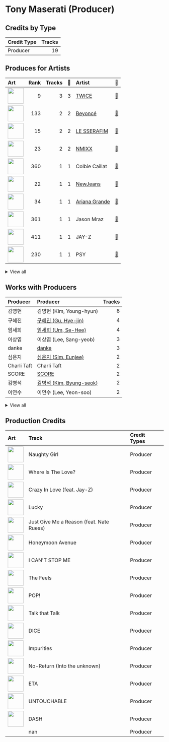 # Tony Maserati (Producer)

## Credits by Type

| Credit Type | Tracks |
|:---|---:|
| Producer | 19 |

## Produces for Artists

| Art | Rank | Tracks | 💚 | Artist | 🔗 |
|:---|---:|---:|---:|:---|:---|
| <img src="https://i.scdn.co/image/ab6761610000e5eb0c6952f39ba680489149a54c" alt="" width="50" /> | 9 | 3 | 3 | [TWICE](../../artists/twice/overview.md) | [🔗](https://open.spotify.com/artist/7n2Ycct7Beij7Dj7meI4X0) |
| <img src="https://i.scdn.co/image/ab6761610000e5eb247f44069c0bd1781df2f785" alt="" width="50" /> | 133 | 2 | 2 | [Beyoncé](../../artists/beyoncé/overview.md) | [🔗](https://open.spotify.com/artist/6vWDO969PvNqNYHIOW5v0m) |
| <img src="https://i.scdn.co/image/ab6761610000e5eb73f96bdf146d008680149954" alt="" width="50" /> | 15 | 2 | 2 | [LE SSERAFIM](../../artists/le_sserafim/overview.md) | [🔗](https://open.spotify.com/artist/4SpbR6yFEvexJuaBpgAU5p) |
| <img src="https://i.scdn.co/image/ab6761610000e5eb1edc72b57c227d48e28888b1" alt="" width="50" /> | 23 | 2 | 2 | [NMIXX](../../artists/nmixx/overview.md) | [🔗](https://open.spotify.com/artist/28ot3wh4oNmoFOdVajibBl) |
| <img src="https://i.scdn.co/image/ab6761610000e5eb08635ff0ed30023d2ee764a1" alt="" width="50" /> | 360 | 1 | 1 | Colbie Caillat | [🔗](https://open.spotify.com/artist/6aZyMrc4doVtZyKNilOmwu) |
| <img src="https://i.scdn.co/image/ab6761610000e5eb80668ba2b15094d083780ea9" alt="" width="50" /> | 22 | 1 | 1 | [NewJeans](../../artists/newjeans/overview.md) | [🔗](https://open.spotify.com/artist/6HvZYsbFfjnjFrWF950C9d) |
| <img src="https://i.scdn.co/image/ab6761610000e5eb40b5c07ab77b6b1a9075fdc0" alt="" width="50" /> | 34 | 1 | 1 | [Ariana Grande](../../artists/ariana_grande/overview.md) | [🔗](https://open.spotify.com/artist/66CXWjxzNUsdJxJ2JdwvnR) |
| <img src="https://i.scdn.co/image/ab6761610000e5ebc3b370fc26c83312db52af14" alt="" width="50" /> | 361 | 1 | 1 | Jason Mraz | [🔗](https://open.spotify.com/artist/4phGZZrJZRo4ElhRtViYdl) |
| <img src="https://i.scdn.co/image/ab6761610000e5ebc75afcd5a9027f60eaebb5e4" alt="" width="50" /> | 411 | 1 | 1 | JAY-Z | [🔗](https://open.spotify.com/artist/3nFkdlSjzX9mRTtwJOzDYB) |
| <img src="https://i.scdn.co/image/ab6761610000e5eb24b5185226d5b7c6aa91db5a" alt="" width="50" /> | 230 | 1 | 1 | PSY | [🔗](https://open.spotify.com/artist/2dd5mrQZvg6SmahdgVKDzh) |


<details>
<summary>View all</summary>

| Art | Rank | Tracks | 💚 | Artist | 🔗 |
|:---|---:|---:|---:|:---|:---|
| <img src="https://i.scdn.co/image/ab6761610000e5ebb0e2700dbc17b43328038f7a" alt="" width="50" /> | 5 | 1 | 1 | [ITZY](../../artists/itzy/overview.md) | [🔗](https://open.spotify.com/artist/2KC9Qb60EaY0kW4eH68vr3) |
| <img src="https://i.scdn.co/image/ab6761610000e5eb3dcf18f1c35134cc7e2cb6d3" alt="" width="50" /> | 411 | 1 | 1 | Black Eyed Peas | [🔗](https://open.spotify.com/artist/1yxSLGMDHlW21z4YXirZDS) |
| <img src="https://i.scdn.co/image/5d5dec419f704181b9a23dd9c55562632817c442" alt="" width="50" /> | 411 | 1 | 1 | Nate Ruess | [🔗](https://open.spotify.com/artist/1qUjOF5fzrpoNycD36b2jZ) |
| <img src="https://i.scdn.co/image/ab6761610000e5ebfbdd3f060e1cbe9e8eeaecac" alt="" width="50" /> | 148 | 1 | 1 | NAYEON | [🔗](https://open.spotify.com/artist/1VwDG9aBflQupaFNjUru9A) |
| <img src="https://i.scdn.co/image/ab6761610000e5eb7bbad89a61061304ec842588" alt="" width="50" /> | 373 | 1 | 1 | P!nk | [🔗](https://open.spotify.com/artist/1KCSPY1glIKqW2TotWuXOR) |
| <img src="https://i.scdn.co/image/ab6761610000e5eb0fad315ccb6b38517152d2cc" alt="" width="50" /> | 318 | 1 | 1 | SUGA | [🔗](https://open.spotify.com/artist/0ebNdVaOfp6N0oZ1guIxM8) |

</details>


## Works with Producers

| Producer | Producer | Tracks |
|:---|:---|---:|
| 김영현 | 김영현 (Kim, Young-hyun) | 8 |
| 구혜진 | [구혜진 (Gu, Hye-jin)](../구혜진_(gu,_hye-jin)/overview.md) | 4 |
| 엄세희 | [엄세희 (Um, Se-Hee)](../엄세희_(um,_se-hee)/overview.md) | 4 |
| 이상엽 | 이상엽 (Lee, Sang-yeob) | 3 |
| danke | [danke](../danke/overview.md) | 3 |
| 심은지 | [심은지 (Sim, Eunjee)](../심은지_(sim,_eunjee)/overview.md) | 2 |
| Charli Taft | Charli Taft | 2 |
| SCORE | [SCORE](../score/overview.md) | 2 |
| 김병석 | [김병석 (Kim, Byung-seok)](../김병석_(kim,_byung-seok)/overview.md) | 2 |
| 이연수 | 이연수 (Lee, Yeon-soo) | 2 |


<details>
<summary>View all</summary>

| Producer | Producer | Tracks |
|:---|:---|---:|
| 방시혁 | [방시혁 (Bang, Si-Hyuk)](../방시혁_(bang,_si-hyuk)/overview.md) | 2 |
| 이스란 | 이스란 (Lee, Seran) | 2 |
| 13 | 13 | 2 |
| 백새임 | 백새임 (Baek, Sae-im) | 2 |
| Beyoncé | [Beyoncé (Beyoncé)](../beyoncé_(beyoncé)/overview.md) | 2 |
| 정은경 | [정은경 (Jung, Eun-Kyung)](../정은경_(jung,_eun-kyung)/overview.md) | 2 |
| Daniel "Obi" Klein | Daniel "Obi" Klein | 2 |
| 이우민 | 이우민 (Yiwoomin) | 2 |
| Nate Ruess | Nate Ruess | 1 |
| Zarah Christenson | Zarah Christenson | 1 |
| SUGA | [SUGA](../suga/overview.md) | 1 |
| Donna Summer | Donna Summer | 1 |
| John Hanes | [John Hanes](../john_hanes/overview.md) | 1 |
| A. Wright | A. Wright | 1 |
| Sophia Pae | Sophia Pae | 1 |
| John X. Volaitis | John X. Volaitis | 1 |
| Bob Horn | Bob Horn | 1 |
| 김준혁 | 김준혁 (Kim Joonhyuk) | 1 |
| 구종필 | [구종필 (Koo, Jong-Pil)](../구종필_(koo,_jong-pil)/overview.md) | 1 |
| Zaya | Zaya | 1 |
| Martin Terefe | Martin Terefe | 1 |
| Duane Benjamin | Duane Benjamin | 1 |
| Gigi | Gigi | 1 |
| Boy Matthews | Boy Matthews | 1 |
| Taboo | Taboo | 1 |
| LDN Noise | [LDN Noise](../ldn_noise/overview.md) | 1 |
| Robert Waller | Robert Waller | 1 |
| Antonio Dixon | Antonio Dixon | 1 |
| Arschtritt Lindgren | [Arschtritt Lindgren](../arschtritt_lindgren/overview.md) | 1 |
| TBHits | TBHits | 1 |
| 임찬미 | 임찬미 (Kim, Chan-mi) | 1 |
| Jeff Bhasker | Jeff Bhasker | 1 |
| 방혜현 | 방혜현 (Bang, Hye Hyun) | 1 |
| 차이린 | 차이린 (Chailin) | 1 |
| Ron Fair | Ron Fair | 1 |
| 성유진 | 성유진 (Sung, Yoojin) | 1 |
| Cazzi Opeia | Cazzi Opeia | 1 |
| EL CAPITXN | EL CAPITXN | 1 |
| Frankie Day | Frankie Day | 1 |
| Rich Harrison | Rich Harrison | 1 |
| Arineh Karimi | Arineh Karimi | 1 |
| Tyler Johnson | Tyler Johnson | 1 |
| Colbie Caillat | Colbie Caillat | 1 |
| Dennis Jenkins | Dennis Jenkins | 1 |
| Deza | Deza | 1 |
| P!nk | P!nk | 1 |
| JAY-Z | JAY-Z | 1 |
| PSY | PSY | 1 |
| Rick Bridges | Rick Bridges | 1 |
| Beenzino | Beenzino | 1 |
| Nikolay Mohr | Nikolay Mohr | 1 |
| will.i.am | will.i.am | 1 |
| 250 | 250 | 1 |
| 박지현 | 박지현 (Park, Ji-hyun) | 1 |
| Pyungwook Lee | Pyungwook Lee | 1 |
| HUH YUNJIN | HUH YUNJIN | 1 |
| JARO | JARO | 1 |
| Ellen Berg Tollbom | Ellen Berg Tollbom | 1 |
| Greg Bonnick | Greg Bonnick | 1 |
| Justin Reinstein | Justin Reinstein | 1 |
| Tal Herzberg | Tal Herzberg | 1 |
| 김인 | 김인 (Kim, In) | 1 |
| Ylva Dimberg | Ylva Dimberg | 1 |
| 오현선 | 오현선 (Oh, Hyun-sun) | 1 |
| Brian U | Brian U | 1 |
| The Rascals | The Rascals | 1 |
| BLVSH | BLVSH | 1 |
| Pat Thrall | Pat Thrall | 1 |
| Supreme Boi | [Supreme Boi](../supreme_boi/overview.md) | 1 |
| 여민수 | 여민수 (Yeo, Min Soo) | 1 |
| 랑가 | 랑가 (Langa) | 1 |
| Dr.JO | Dr.JO | 1 |
| Anna Timgren | Anna Timgren | 1 |
| Giorgio Moroder | Giorgio Moroder | 1 |
| Paul Boutin | Paul Boutin | 1 |
| Young Chance | Young Chance | 1 |
| Scott Storch | Scott Storch | 1 |
| Jim Caruana | Jim Caruana | 1 |
| Pete Bellotte | Pete Bellotte | 1 |
| Kenzie | [Kenzie](../kenzie/overview.md) | 1 |
| Pawel Sek | Pawel Sek | 1 |
| Victoria Monét | Victoria Monét (Victoria Monét) | 1 |
| Bill Meyers | Bill Meyers | 1 |
| Eugene Record | Eugene Record | 1 |
| Strong Dragon | Strong Dragon | 1 |
| 마치 | 마치 (MRCH) | 1 |
| Matt Squire | Matt Squire | 1 |
| Timothy Fagan | Timothy Fagan | 1 |
| Travis Sayles | Travis Sayles | 1 |
| Iain Hill | Iain Hill | 1 |
| apl.de.ap | apl.de.ap | 1 |
| Angela Beyince | Angela Beyince | 1 |
| Roahn Hylton | Roahn Hylton | 1 |
| WKLY | WKLY | 1 |
| Maggie Szabo | Maggie Szabo | 1 |
| PUFF | PUFF | 1 |
| 박상유 | 박상유 (Park, Sang-yu) | 1 |
| Printz Board | Printz Board | 1 |
| 홍수연 | 홍수연 (홍수연) | 1 |
| 정다연 | 정다연 (Jeong, Dayeon) | 1 |
| 황민희 | 황민희 (Hwang, Min-hee) | 1 |
| George Pajon, Jr. | George Pajon, Jr. | 1 |
| Shorelle | Shorelle | 1 |
| Maria Marcus | Maria Marcus | 1 |
| Leon Thomas | Leon Thomas | 1 |
| Mike Fratantuno | Mike Fratantuno | 1 |
| Jason Mraz | Jason Mraz | 1 |
| 박진영 | 박진영 (Park, Jin Young) | 1 |
| Dylan Dresdow | Dylan Dresdow | 1 |
| Babyface | Babyface | 1 |
| 박은정 | 박은정 (박은정) | 1 |
| 조윤경 | [조윤경 (Jo, Yoon Kyung)](../조윤경_(jo,_yoon_kyung)/overview.md) | 1 |
| Jonkind | Jonkind | 1 |
| 원지애 | 원지애 (Won, Jiae) | 1 |
| Jonna Hall | Jonna Hall | 1 |
| 이형석 | 이형석 (Lee, Hyung-seok) | 1 |
| Bokyeong Wang | Bokyeong Wang | 1 |
| Khristopher Riddick-Tynes | Khristopher Riddick-Tynes | 1 |
| Hayes Kramer | Hayes Kramer | 1 |
| Dyre Gormsen | Dyre Gormsen | 1 |
| Carlos Bedoya | Carlos Bedoya | 1 |
| 명혜인 | 명혜인 (Myeong, Hyein) | 1 |
| Justin Timberlake | Justin Timberlake | 1 |
| C'SA | C'SA | 1 |
| Hayden Chapman | Hayden Chapman | 1 |
| Charlotte Wilson | Charlotte Wilson | 1 |
| 김채아 | 김채아 (Kim, Chae-ah) | 1 |
| Kobee | Kobee | 1 |
| Melanie Joy Fontana | Melanie Joy Fontana | 1 |
| 이기호 | 이기호 (Lee, Ki-ho) | 1 |
| 형근 | 형근 (Hyeongeun) | 1 |
| J. Curtis | J. Curtis | 1 |
| Tobias Näslund | Tobias Näslund (Näslund, Tobias) | 1 |
| 아르마딜로 | 아르마딜로 (Armadillo) | 1 |
| 최혜진 | 최혜진 (Cho, Hye-jin) | 1 |

</details>


## Production Credits

| Art | Track | Credit Types |
|:---|:---|:---|
| <img src="https://i.scdn.co/image/ab67616d0000b27345680a4a57c97894490a01c1" alt="" width="50" /> | Naughty Girl | Producer |
| <img src="https://i.scdn.co/image/ab67616d0000b2735db09bde92cc685403d7068f" alt="" width="50" /> | Where Is The Love? | Producer |
| <img src="https://i.scdn.co/image/ab67616d0000b27345680a4a57c97894490a01c1" alt="" width="50" /> | Crazy In Love (feat. Jay-Z) | Producer |
| <img src="https://i.scdn.co/image/ab67616d0000b273125b1a330b6f6100ab19dbed" alt="" width="50" /> | Lucky | Producer |
| <img src="https://i.scdn.co/image/ab67616d0000b2739d0f0d226987b449808e7b6f" alt="" width="50" /> | Just Give Me a Reason (feat. Nate Ruess) | Producer |
| <img src="https://i.scdn.co/image/ab67616d0000b2734bb9f35da9ff34b1e2314d8e" alt="" width="50" /> | Honeymoon Avenue | Producer |
| <img src="https://i.scdn.co/image/ab67616d0000b2736570fd05bcff5edcb16e617d" alt="" width="50" /> | I CAN'T STOP ME | Producer |
| <img src="https://i.scdn.co/image/ab67616d0000b273d1961ecb307c9e05ec8f7e82" alt="" width="50" /> | The Feels | Producer |
| <img src="https://i.scdn.co/image/ab67616d0000b2735fb4a9cfbeb3b7beb337ed02" alt="" width="50" /> | POP! | Producer |
| <img src="https://i.scdn.co/image/ab67616d0000b273c3040848e6ef0e132c5c8340" alt="" width="50" /> | Talk that Talk | Producer |
| <img src="https://i.scdn.co/image/ab67616d0000b273eb1b1bb1651e8cca563f3967" alt="" width="50" /> | DICE | Producer |
| <img src="https://i.scdn.co/image/ab67616d0000b273a991995542d50a691b9ae5be" alt="" width="50" /> | Impurities | Producer |
| <img src="https://i.scdn.co/image/ab67616d0000b273d71fd77b89d08bc1bda219c7" alt="" width="50" /> | No-Return (Into the unknown) | Producer |
| <img src="https://i.scdn.co/image/ab67616d0000b2730744690248ef3ba7b776ea7b" alt="" width="50" /> | ETA | Producer |
| <img src="https://i.scdn.co/image/ab67616d0000b273470d0ba5f707b141d1337cf2" alt="" width="50" /> | UNTOUCHABLE | Producer |
| <img src="https://i.scdn.co/image/ab67616d0000b27381d97a31253b898bc4149195" alt="" width="50" /> | DASH | Producer |
| | nan | Producer |